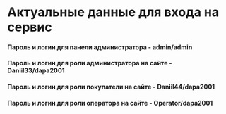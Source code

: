 # Актуальные данные для входа на сервис 

#### Пароль и логин для панели администратора - admin/admin
#### Пароль и логин для роли администратора на сайте - Daniil33/dapa2001
#### Пароль и логин для роли покупатели на сайте - Daniil44/dapa2001
#### Пароль и логин для роли оператора на сайте - Operator/dapa2001


